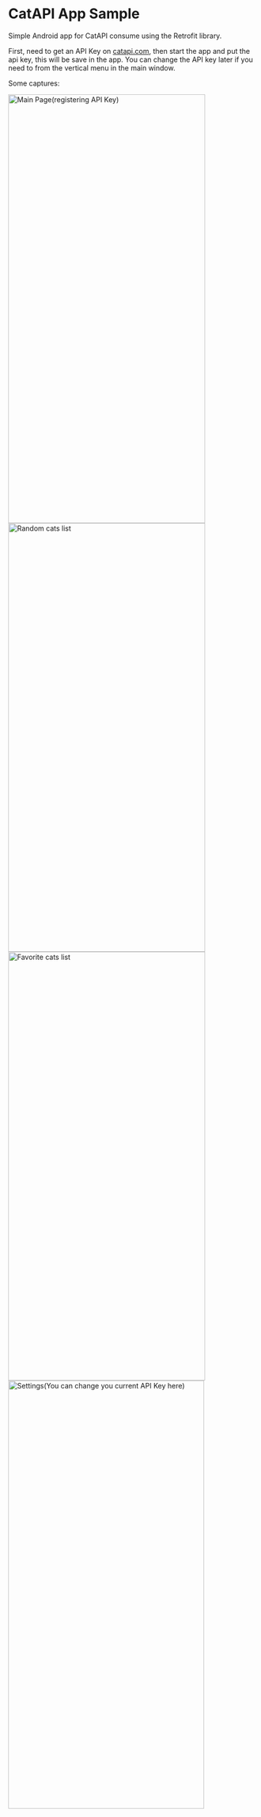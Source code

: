 # CatAPI App Sample
Simple Android app for CatAPI consume using the Retrofit library.

First, need to get an API Key on [catapi.com](https://thecatapi.com/), then start the app and put the api key, this will be save in the app. 
You can change the API key later if you need to from the vertical menu in the main window.

Some captures:

<img width="398" height="866" alt="Main Page(registering API Key)" src="https://github.com/user-attachments/assets/57b9c173-fa0d-4e40-9530-3b70d9a70430" />
<img width="398" height="866" alt="Random cats list" src="https://github.com/user-attachments/assets/3a78bf38-cfcb-465e-8609-6ad5fe8d951a" />
<img width="398" height="866" alt="Favorite cats list" src="https://github.com/user-attachments/assets/c707bef6-8240-44f2-b93c-f054abacfb0b" />
<img width="396" height="865" alt="Settings(You can change you current API Key here)" src="https://github.com/user-attachments/assets/ba064611-f97e-425f-9ebd-3ba312e5605d" />

